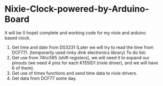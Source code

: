 # Nixie-Clock-powered-by-Arduino-Board
It will be (I hope) complete and working code for my nixie and arduino based clock.

1. Get time and date from DS3231 (Later we will try to read the time from DCF77). (temporarily used rinky dink electronics library)
To do list:
2. Get use from 74hc595 (shift registers), we will need it to expand our pinouts (we need 4 pins for each K155ID1 (nixie driver), and we will have 6 of them).
3. Get use of times functions and send time data to nixie drivers.
4. Get data from DCF77 some day.
